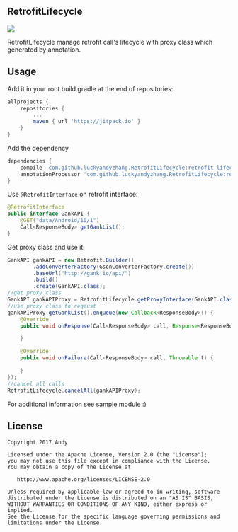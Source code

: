 ## RetrofitLifecycle 
[![](https://jitpack.io/v/luckyandyzhang/RetrofitLifecycle.svg)](https://jitpack.io/#luckyandyzhang/RetrofitLifecycle)

RetrofitLifecycle manage retrofit call's lifecycle with proxy class which generated by annotation.

## Usage

Add it in your root build.gradle at the end of repositories:

```groovy
allprojects {
    repositories {
        ...
        maven { url 'https://jitpack.io' }
    }
}
```

Add the dependency

```groovy
dependencies {
    compile 'com.github.luckyandyzhang.RetrofitLifecycle:retrofit-lifecycle:1.0.0'
    annotationProcessor 'com.github.luckyandyzhang.RetrofitLifecycle:retrofit-lifecycle-compiler:1.0.0'    
}	
```

Use `@RetrofitInterface` on retrofit interface:

```java
@RetrofitInterface
public interface GankAPI {
    @GET("data/Android/10/1")
    Call<ResponseBody> getGankList();
}
```

Get proxy class and use it:

```java
GankAPI gankAPI = new Retrofit.Builder()
        .addConverterFactory(GsonConverterFactory.create())
        .baseUrl("http://gank.io/api/")
        .build()
        .create(GankAPI.class);
//get proxy class
GankAPI gankAPIProxy = RetrofitLifecycle.getProxyInterface(GankAPI.class, gankAPI);
//use proxy class to reqeust
gankAPIProxy.getGankList().enqueue(new Callback<ResponseBody>() {
    @Override
    public void onResponse(Call<ResponseBody> call, Response<ResponseBody> response) {

    }

    @Override
    public void onFailure(Call<ResponseBody> call, Throwable t) {

    }
});
//cancel all calls
RetrofitLifecycle.cancelAll(gankAPIProxy);

```

For additional information see [sample](https://github.com/luckyandyzhang/RetrofitLifecycle/tree/master/sample) module :)

## License

    Copyright 2017 Andy

    Licensed under the Apache License, Version 2.0 (the "License");
    you may not use this file except in compliance with the License.
    You may obtain a copy of the License at

       http://www.apache.org/licenses/LICENSE-2.0

    Unless required by applicable law or agreed to in writing, software
    distributed under the License is distributed on an "AS IS" BASIS,
    WITHOUT WARRANTIES OR CONDITIONS OF ANY KIND, either express or implied.
    See the License for the specific language governing permissions and
    limitations under the License.


